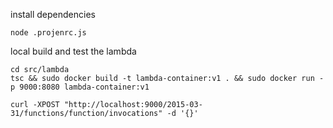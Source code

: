install dependencies
```
node .projenrc.js
```
local build and test the lambda
```
cd src/lambda
tsc && sudo docker build -t lambda-container:v1 . && sudo docker run -p 9000:8080 lambda-container:v1

curl -XPOST "http://localhost:9000/2015-03-31/functions/function/invocations" -d '{}'
```
